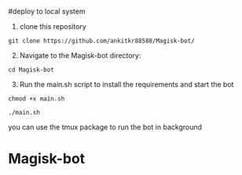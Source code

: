 #deploy to local system
1. clone this repository   

```
git clone https://github.com/ankitkr88588/Magisk-bot/
```
2. Navigate to the Magisk-bot directory:
```
cd Magisk-bot
```

3. Run the main.sh script to install the requirements and start the bot
```
chmod +x main.sh
```
```
./main.sh
```

you can use the tmux package to run the bot in background 
# Magisk-bot

